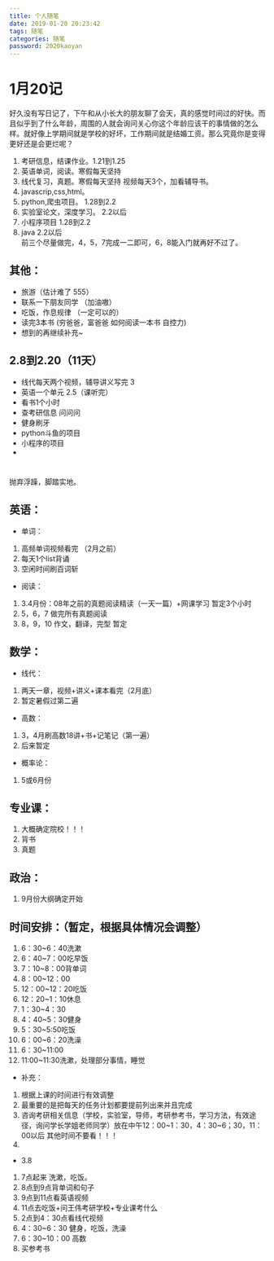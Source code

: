 ```yaml
---
title: 个人随笔
date: 2019-01-20 20:23:42
tags: 随笔
categories: 随笔
password: 2020kaoyan
---
```

# 1月20记
<!-- more -->
好久没有写日记了，下午和从小长大的朋友聊了会天，真的感觉时间过的好快。而且似乎到了什么年龄，周围的人就会询问关心你这个年龄应该干的事情做的怎么样。就好像上学期间就是学校的好坏，工作期间就是结婚工资。那么究竟你是变得更好还是会更烂呢？  
1. 考研信息，结课作业。1.21到1.25  
2. 英语单词，阅读。寒假每天坚持
3. 线代复习，真题。寒假每天坚持
视频每天3个，加看辅导书。
4. javascrip,css,html。 
5. python,爬虫项目。 1.28到2.2  
6. 实验室论文，深度学习。 2.2以后
7. 小程序项目   1.28到2.2
8. java  2.2以后  
前三个尽量做完，4，5，7完成一二即可，6，8能入门就再好不过了。  
## 其他：
* 旅游（估计难了 555）
* 联系一下朋友同学 （加油嗷）
* 吃饭，作息规律 （一定可以的）
* 读完3本书 (穷爸爸，富爸爸  如何阅读一本书  自控力)
* 想到的再继续补充~

## 2.8到2.20（11天）
* 线代每天两个视频，辅导讲义写完  3
* 英语一个单元   2.5（课听完）
* 看书1个小时   
* 查考研信息    问问问
* 健身刷牙
* python斗鱼的项目
* 小程序的项目
* 


# 
抛弃浮躁，脚踏实地。
## 英语：
* 单词：
1. 高频单词视频看完 （2月之前）
2. 每天1个list背诵
3. 空闲时间刷百词斩
* 阅读：
1. 3.4月份：08年之前的真题阅读精读（一天一篇）+网课学习  暂定3个小时
2. 5，6，7 做完所有真题阅读  
3. 8，9，10 作文，翻译，完型  暂定
## 数学：
* 线代：
1. 两天一章，视频+讲义+课本看完（2月底）
2. 暂定暑假过第二遍
* 高数：
1. 3，4月刷高数18讲+书+记笔记（第一遍）
2. 后来暂定
* 概率论：
1. 5或6月份
## 专业课：
1. 大概确定院校！！！
2. 背书
3. 真题
## 政治：
1. 9月份大纲确定开始

## 时间安排：（暂定，根据具体情况会调整）
1. 6：30~6：40洗漱
2. 6：40~7：00吃早饭
3. 7：10~8：00背单词
4. 8：00~12：00
5. 12：00~12：20吃饭
6. 12：20~1：10休息
7. 1：30~4：30
8. 4：40~5：30健身
9. 5：30~5:50吃饭
10. 6：00~6：20洗澡
11. 6：30~11:00
12. 11:00~11:30洗漱，处理部分事情，睡觉

* 补充：
1. 根据上课的时间进行有效调整
2. 最重要的是把每天的任务计划都要提前列出来并且完成
3. 咨询考研相关信息（学校，实验室，导师，考研参考书，学习方法，有效途径，询问学长学姐老师同学）放在中午12：00~1：30，4：30~6；30，11：00以后  其他时间不要看！！！
4. 
* 3.8
1. 7点起来 洗漱，吃饭。
2. 8点到9点背单词和句子
3. 9点到11点看英语视频
4. 11点去吃饭+问王伟考研学校+专业课考什么
5. 2点到4：30点看线代视频
6. 4：30~6：30 健身，吃饭，洗澡
7. 6：30~10：00 高数
8. 买参考书

